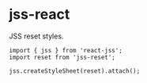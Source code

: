 # jss-react

JSS reset styles.

```
import { jss } from 'react-jss';
import reset from 'jss-reset';

jss.createStyleSheet(reset).attach();
```